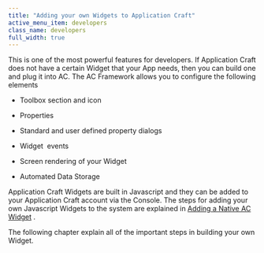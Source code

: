 ```yaml
---
title: "Adding your own Widgets to Application Craft"
active_menu_item: developers
class_name: developers
full_width: true
---
```



This is one of the most powerful features for developers. If Application Craft does not have a certain Widget that your App needs, then you can build one and plug it into AC. The AC Framework allows you to configure the following elements

 - Toolbox section and icon

 - Properties

 - Standard and user defined property dialogs

 - Widget  events

 - Screen rendering of your Widget

 - Automated Data Storage

Application Craft Widgets are built in Javascript and they can be added to your Application Craft account via the Console. The steps for adding your own Javascript Widgets to the system are explained in [Adding a Native AC Widget](../../product-guide/the-console/console-tabs/more/widgets/adding-a-native-ac-widget.htm) .

The following chapter explain all of the important steps in building your own Widget.
